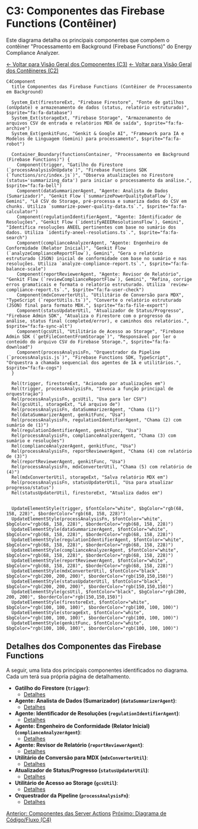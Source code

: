
# C3: Componentes das Firebase Functions (Contêiner)

Este diagrama detalha os principais componentes que compõem o contêiner "Processamento em Background (Firebase Functions)" do Energy Compliance Analyzer.

[<- Voltar para Visão Geral dos Componentes (C3)](./index.md)
[<- Voltar para Visão Geral dos Contêineres (C2)](../c2-containers/index.md)

```mermaid
C4Component
  title Componentes das Firebase Functions (Contêiner de Processamento em Background)

  System_Ext(firestoreExt, "Firebase Firestore", "Fonte de gatilhos (onUpdate) e armazenamento de dados (status, relatório estruturado)", $sprite="fa:fa-database")
  System_Ext(storageExt, "Firebase Storage", "Armazenamento de arquivos CSV de entrada e relatórios MDX de saída", $sprite="fa:fa-archive")
  System_Ext(genkitFunc, "Genkit & Google AI", "Framework para IA e Modelos de Linguagem (Gemini) para processamento", $sprite="fa:fa-robot")

  Container_Boundary(functionsContainer, "Processamento em Background (Firebase Functions)") {
    Component(trigger, "Gatilho do Firestore (`processAnalysisOnUpdate`)", "Firebase Functions SDK (`functions/src/index.js`)", "Observa atualizações no Firestore (status='summarizing_data') para iniciar o processamento da análise.", $sprite="fa:fa-bell")
    Component(dataSummarizerAgent, "Agente: Analista de Dados (Sumarizador)", "Genkit Flow (`summarizePowerQualityDataFlow`), Gemini", "Lê CSV do Storage, pré-processa e sumariza dados do CSV em chunks. Utiliza `summarize-power-quality-data.ts`.", $sprite="fa:fa-calculator")
    Component(regulationIdentifierAgent, "Agente: Identificador de Resoluções", "Genkit Flow (`identifyAEEEResolutionsFlow`), Gemini", "Identifica resoluções ANEEL pertinentes com base no sumário dos dados. Utiliza `identify-aneel-resolutions.ts`.", $sprite="fa:fa-search")
    Component(complianceAnalyzerAgent, "Agente: Engenheiro de Conformidade (Relator Inicial)", "Genkit Flow (`analyzeComplianceReportFlow`), Gemini", "Gera o relatório estruturado (JSON) inicial de conformidade com base no sumário e nas resoluções. Utiliza `analyze-compliance-report.ts`.", $sprite="fa:fa-balance-scale")
    Component(reportReviewerAgent, "Agente: Revisor de Relatório", "Genkit Flow (`reviewComplianceReportFlow`), Gemini", "Refina, corrige erros gramaticais e formata o relatório estruturado. Utiliza `review-compliance-report.ts`.", $sprite="fa:fa-user-check")
    Component(mdxConverterUtil, "Utilitário de Conversão para MDX", "TypeScript (`reportUtils.ts`)", "Converte o relatório estruturado (JSON) final para formato MDX.", $sprite="fa:fa-file-export")
    Component(statusUpdaterUtil, "Atualizador de Status/Progresso", "Firebase Admin SDK", "Atualiza o Firestore com o progresso da análise, status final (completed/error), e caminhos dos relatórios.", $sprite="fa:fa-sync-alt")
    Component(gcsUtil, "Utilitário de Acesso ao Storage", "Firebase Admin SDK (`getFileContentFromStorage`)", "Responsável por ler o conteúdo do arquivo CSV do Firebase Storage.", $sprite="fa:fa-download")
    Component(processAnalysisFn, "Orquestrador da Pipeline (`processAnalysis.js`)", "Firebase Functions SDK, TypeScript", "Orquestra a chamada sequencial dos agentes de IA e utilitários.", $sprite="fa:fa-cogs")
  }

  Rel(trigger, firestoreExt, "Acionado por atualizações em")
  Rel(trigger, processAnalysisFn, "Invoca a função principal de orquestração")
  Rel(processAnalysisFn, gcsUtil, "Usa para ler CSV")
  Rel(gcsUtil, storageExt, "Lê arquivo de")
  Rel(processAnalysisFn, dataSummarizerAgent, "Chama (1)")
  Rel(dataSummarizerAgent, genkitFunc, "Usa")
  Rel(processAnalysisFn, regulationIdentifierAgent, "Chama (2) com sumário de (1)")
  Rel(regulationIdentifierAgent, genkitFunc, "Usa")
  Rel(processAnalysisFn, complianceAnalyzerAgent, "Chama (3) com sumário e resoluções")
  Rel(complianceAnalyzerAgent, genkitFunc, "Usa")
  Rel(processAnalysisFn, reportReviewerAgent, "Chama (4) com relatório de (3)")
  Rel(reportReviewerAgent, genkitFunc, "Usa")
  Rel(processAnalysisFn, mdxConverterUtil, "Chama (5) com relatório de (4)")
  Rel(mdxConverterUtil, storageExt, "Salva relatório MDX em")
  Rel(processAnalysisFn, statusUpdaterUtil, "Usa para atualizar progresso/status")
  Rel(statusUpdaterUtil, firestoreExt, "Atualiza dados em")


  UpdateElementStyle(trigger, $fontColor="white", $bgColor="rgb(68, 158, 228)", $borderColor="rgb(68, 158, 228)")
  UpdateElementStyle(processAnalysisFn, $fontColor="white", $bgColor="rgb(68, 158, 228)", $borderColor="rgb(68, 158, 228)")
  UpdateElementStyle(dataSummarizerAgent, $fontColor="white", $bgColor="rgb(68, 158, 228)", $borderColor="rgb(68, 158, 228)")
  UpdateElementStyle(regulationIdentifierAgent, $fontColor="white", $bgColor="rgb(68, 158, 228)", $borderColor="rgb(68, 158, 228)")
  UpdateElementStyle(complianceAnalyzerAgent, $fontColor="white", $bgColor="rgb(68, 158, 228)", $borderColor="rgb(68, 158, 228)")
  UpdateElementStyle(reportReviewerAgent, $fontColor="white", $bgColor="rgb(68, 158, 228)", $borderColor="rgb(68, 158, 228)")
  UpdateElementStyle(mdxConverterUtil, $fontColor="black", $bgColor="rgb(200, 200, 200)", $borderColor="rgb(150,150,150)")
  UpdateElementStyle(statusUpdaterUtil, $fontColor="black", $bgColor="rgb(200, 200, 200)", $borderColor="rgb(150,150,150)")
  UpdateElementStyle(gcsUtil, $fontColor="black", $bgColor="rgb(200, 200, 200)", $borderColor="rgb(150,150,150)")
  UpdateElementStyle(firestoreExt, $fontColor="white", $bgColor="rgb(100, 100, 100)", $borderColor="rgb(100, 100, 100)")
  UpdateElementStyle(storageExt, $fontColor="white", $bgColor="rgb(100, 100, 100)", $borderColor="rgb(100, 100, 100)")
  UpdateElementStyle(genkitFunc, $fontColor="white", $bgColor="rgb(100, 100, 100)", $borderColor="rgb(100, 100, 100)")
```

## Detalhes dos Componentes das Firebase Functions

A seguir, uma lista dos principais componentes identificados no diagrama. Cada um terá sua própria página de detalhamento.

*   **Gatilho do Firestore (`trigger`)**:
    *   [Detalhes](./firebase-functions/trigger.md)
*   **Agente: Analista de Dados (Sumarizador) (`dataSummarizerAgent`)**:
    *   [Detalhes](./firebase-functions/data-summarizer-agent.md)
*   **Agente: Identificador de Resoluções (`regulationIdentifierAgent`)**:
    *   [Detalhes](./firebase-functions/regulation-identifier-agent.md)
*   **Agente: Engenheiro de Conformidade (Relator Inicial) (`complianceAnalyzerAgent`)**:
    *   [Detalhes](./firebase-functions/compliance-analyzer-agent.md)
*   **Agente: Revisor de Relatório (`reportReviewerAgent`)**:
    *   [Detalhes](./firebase-functions/report-reviewer-agent.md)
*   **Utilitário de Conversão para MDX (`mdxConverterUtil`)**:
    *   [Detalhes](./firebase-functions/mdx-converter-util.md)
*   **Atualizador de Status/Progresso (`statusUpdaterUtil`)**:
    *   [Detalhes](./firebase-functions/status-updater-util.md)
*   **Utilitário de Acesso ao Storage (`gcsUtil`)**:
    *   [Detalhes](./firebase-functions/gcs-util.md)
*   **Orquestrador da Pipeline (`processAnalysisFn`)**:
    *   [Detalhes](./firebase-functions/process-analysis-fn.md)

[Anterior: Componentes das Server Actions](./02-server-actions-components.md)
[Próximo: Diagrama de Código/Fluxo (C4)](../../c4-code/index.md)
